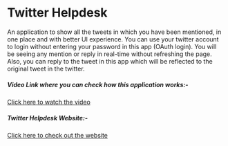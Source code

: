 # Twitter Helpdesk

An application to show all the tweets in which you have been mentioned, in one place and with better UI experience. You can use your twitter account to login without entering your password in this app (OAuth login). You will be seeing any mention or reply in real-time without refreshing the page. Also, you can reply to the tweet in this app which will be reflected to the original tweet in the twitter.



##### Video Link where you can check how this application works:-

[Click here to watch the video](https://drive.google.com/file/d/10yPXMO4IyYN8l1xC6_fzNEaGxLOrtCc_/view?usp=sharing)



##### Twitter Helpdesk Website:-

[Click here to check out the website](https://twitter--helpdesk.herokuapp.com/)

